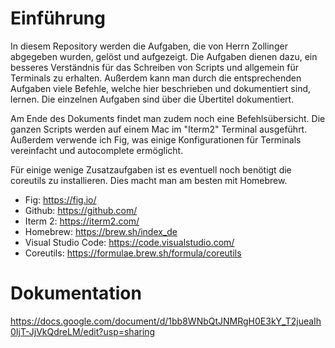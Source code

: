 # Einführung

In diesem Repository werden die Aufgaben, die von Herrn Zollinger abgegeben wurden, gelöst und aufgezeigt. Die Aufgaben dienen dazu, ein besseres Verständnis für das Schreiben von Scripts und allgemein für Terminals zu erhalten. Außerdem kann man durch die entsprechenden Aufgaben viele Befehle, welche hier beschrieben und dokumentiert sind, lernen. Die einzelnen Aufgaben sind über die Übertitel dokumentiert.

Am Ende des Dokuments findet man zudem noch eine Befehlsübersicht. Die ganzen Scripts werden auf einem Mac im "Iterm2" Terminal ausgeführt. Außerdem verwende ich Fig, was einige Konfigurationen für Terminals vereinfacht und autocomplete ermöglicht.

Für einige wenige Zusatzaufgaben ist es eventuell noch benötigt die coreutils zu installieren. Dies macht man am besten mit Homebrew.

- Fig: https://fig.io/
- Github: https://github.com/
- Iterm 2: https://iterm2.com/
- Homebrew: https://brew.sh/index_de
- Visual Studio Code: https://code.visualstudio.com/
- Coreutils: https://formulae.brew.sh/formula/coreutils

# Dokumentation
https://docs.google.com/document/d/1bb8WNbQtJNMRgH0E3kY_T2jueaIh0IjT-JjVkQdreLM/edit?usp=sharing
